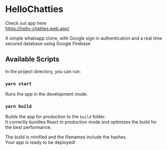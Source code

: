 # HelloChatties
Check out app here  
https://hello-chatties.web.app/

A simple whatsapp clone, with Google sign in authentication and a real time secured database using Google Firebase

## Available Scripts

In the project directory, you can run:

### `yarn start`

Runs the app in the development mode.<br />


### `yarn build`

Builds the app for production to the `build` folder.<br />
It correctly bundles React in production mode and optimizes the build for the best performance.

The build is minified and the filenames include the hashes.<br />
Your app is ready to be deployed!

